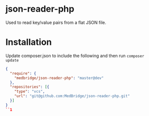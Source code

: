 # json-reader-php

Used to read key/value pairs from a flat JSON file. 

# Installation

Update composer.json to include the following and then run `composer update`

```json
{
  "require": {
    "medbridge/json-reader-php": "master@dev"
  },
  "repositories": [{
    "type": "vcs",
    "url": "git@github.com:MedBridge/json-reader-php.git"
  }]
}
``1
